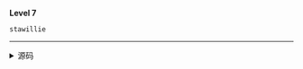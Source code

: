 **Level 7**

`stawillie`

--------

<details><summary>源码</summary><pre>
**Level 7**

`stawillie`
</pre></details>
